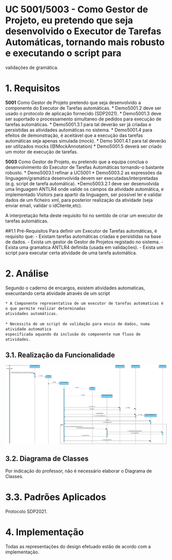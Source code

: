 # UC 5001/5003 - Como Gestor de Projeto, eu pretendo que seja desenvolvido o Executor de Tarefas Automáticas, tornando mais robusto e executando o script para
validações de gramática.

# 1. Requisitos
**5001** Como Gestor de Projeto pretendo que seja desenvolvido a componente do Executor de Tarefas automáticas.
	* Demo5001.2 deve ser usado o protocolo de aplicação fornecido (SDP2021). 
 	* Demo5001.3 deve ser suportado o processamento simultaneo de pedidos para execução de tarefas automáticas.
		* Demo5001.3.1 para tal deverão ser já criadas e persistidas as atividades automáticas no sistema.
 	* Demo5001.4 para efeitos de demonstração, é aceitável que a execução das tarefas automáticas seja apenas simulada (mock).
		* Demo 5001.4.1 para tal deverão ser utilizados mocks (@MockAnnotation)
	* Demo5001.5 deverá ser criado um motor de execução de tarefas.
	
**5003** Como Gestor de Projeto, eu pretendo que a equipa conclua o desenvolvimento do Executor de Tarefas Automáticas tornando-o bastante robusto.	
	* Demo5003.1 refinar a UC5001
	* Demo5003.2 as expressões da linguagem/gramática desenvolvida devem ser executadas/interpretadas (e.g. script de tarefa automática).
		*Demo5003.2.1 deve ser desenvolvida uma linguagem ANTLR4 onde valide os campos da atividade automática, e implementado Visitors para
		apartir da linguagem, ser possivel ler e validar dados de um ficheiro xml, para posterior realização da atividade (seja enviar email, validar o idCliente,etc).

A interpretação feita deste requisito foi no sentido de criar um executor de tarefas automáticas.

##1.1 Pré-Requisitos 
	Para definir um Executor de Tarefas automáticas, é requisito que:
		- Existam tarefas automáticas criadas e persistidas na base de dados. 
		- Exista um gestor de Gestor de Projetos registado no sistema.
		- Exista uma gramatica ANTLR4 definida (usada em validações).
		- Exista um script para executar certa atividade de uma tarefa automática. 

# 2. Análise
Segundo o caderno de encargos, existem atividades automaticas, execuntando certa atividade através de um script
	
	* A Componente representativa de um executor de tarefas automaticas é o que permite realizar determinadas
	atividades automáticas.
	
	* Necessita de um script de validação para envio de dados, numa atividade automatica
	especificada aquando da inclusão do componente num fluxo de atividades.

## 3.1. Realização da Funcionalidade
![US5003](US5003.jpg)

## 3.2. Diagrama de Classes
Por indicação do professor, não é necessário elaborar o Diagrama de Classes.	

# 3.3. Padrões Aplicados
Protocolo SDP2021.
	
# 4. Implementação
Todas as representações do design efetuado estão de acordo com a implementação.